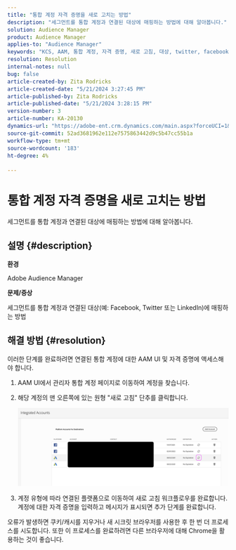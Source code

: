 ```yaml
---
title: "통합 계정 자격 증명을 새로 고치는 방법"
description: "세그먼트를 통합 계정과 연결된 대상에 매핑하는 방법에 대해 알아봅니다."
solution: Audience Manager
product: Audience Manager
applies-to: "Audience Manager"
keywords: "KCS, AAM, 통합 계정, 자격 증명, 새로 고침, 대상, twitter, facebook, linkedin"
resolution: Resolution
internal-notes: null
bug: false
article-created-by: Zita Rodricks
article-created-date: "5/21/2024 3:27:45 PM"
article-published-by: Zita Rodricks
article-published-date: "5/21/2024 3:28:15 PM"
version-number: 3
article-number: KA-20130
dynamics-url: "https://adobe-ent.crm.dynamics.com/main.aspx?forceUCI=1&pagetype=entityrecord&etn=knowledgearticle&id=f6fcb5aa-8617-ef11-9f89-6045bd06eea5"
source-git-commit: 52ad3681962e112e7575863442d9c5b47cc55b1a
workflow-type: tm+mt
source-wordcount: '183'
ht-degree: 4%

---
```


# 통합 계정 자격 증명을 새로 고치는 방법


세그먼트를 통합 계정과 연결된 대상에 매핑하는 방법에 대해 알아봅니다.

## 설명 {#description}


<b>환경</b>

Adobe Audience Manager

<b>문제/증상</b>

세그먼트를 통합 계정과 연결된 대상(예: Facebook, Twitter 또는 LinkedIn)에 매핑하는 방법


## 해결 방법 {#resolution}


이러한 단계를 완료하려면 연결된 통합 계정에 대한 AAM UI 및 자격 증명에 액세스해야 합니다.

1. AAM UI에서 관리자 통합 계정 페이지로 이동하여 계정을 찾습니다.
2. 해당 계정의 맨 오른쪽에 있는 원형 &quot;새로 고침&quot; 단추를 클릭합니다.



   ![](assets/6e040206-7307-ed11-82e4-00224809a9e0.png)


3. 계정 유형에 따라 연결된 플랫폼으로 이동하여 새로 고침 워크플로우를 완료합니다. 계정에 대한 자격 증명을 입력하고 메시지가 표시되면 추가 단계를 완료합니다.


오류가 발생하면 쿠키/캐시를 지우거나 새 시크릿 브라우저를 사용한 후 한 번 더 프로세스를 시도합니다. 또한 이 프로세스를 완료하려면 다른 브라우저에 대해 Chrome을 활용하는 것이 좋습니다.
